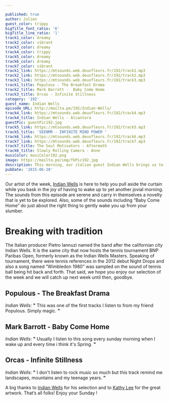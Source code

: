 ```yaml
---

published: true
author: Julien
guest_color: trippy
bigTitle_font_ratio: '6'
bigTitle_line_ratio: '1'
track1_color: dreamy
track2_color: vibrant
track3_color: dreamy
track4_color: trippy
track5_color: dreamy
track6_color: dreamy
track7_color: vibrant
track1_link: https://mtsounds.web.deuxfleurs.fr/192/track1.mp3
track2_link: https://mtsounds.web.deuxfleurs.fr/192/track2.mp3
track3_link: https://mtsounds.web.deuxfleurs.fr/192/track3.mp3
track1_title: Populous - The Breakfast Drama
track2_title: Mark Barrott -  Baby Come Home
track3_title: Orcas - Infinite Stillness
category: '192'
guest_name: Indian Wells
episode_URL: http://mailta.pe/192/Indian-Wells/
track4_link: https://mtsounds.web.deuxfleurs.fr/192/track4.mp3
track4_title: Indian Wells - Alcantara
guestPic: guestPic192.jpg
track5_link: https://mtsounds.web.deuxfleurs.fr/192/track5.mp3
track5_title: 'SEENMR - INFINITE MIND POWER '
track6_link: https://mtsounds.web.deuxfleurs.fr/192/track6.mp3
track7_link: https://mtsounds.web.deuxfleurs.fr/192/track7.mp3
track7_title: The Soul Motivators - Aftermath
track6_title: Slowly Rolling Camera - Anne
musiColor: musiColor192.png
image: https://mailta.pe/img/fbPic192.jpg
description: This morning, our italian guest Indian Wells brings us to a captivating and overpowering world. Night sweatiness and rising morning are his kingdom. No matter what you did last night, he's gonna transform your morning.
pubDate: '2015-06-28'
---
```




Our artist of the week, [Indian Wells](https://soundcloud.com/indian-wells "Indian Wells Soundcloud") is here to help you pull aside the curtain while you bask in the joy of having to wake up to yet another jovial morning.  The sounds from this episode are serene and carry in themselves a novelty that is yet to be explored. Also, some of the sounds including “Baby Come Home” do just about the right thing to gently wake you up from your slumber.


# Breaking with tradition
The Italian producer Pietro Iannuzi named the band after the californian city Indian Wells. It is the same city that now hosts the tennis tournament BNP Paribas Open, formerly known as the Indian Wells Masters. 
Speaking of tournament, there were tennis references in the 2012 debut Night Drops and also a song named “Wimbledon 1980” was sampled on the sound of tennis ball being hit back and forth. That said, we hope you enjoy our selection of the week and we will catch up next week until then, goodbye. 
<br>

## Populous - The Breakfast Drama
_Indian Wells:_ **"** This was one of the first tracks I listen to from my friend Populous. Simply magic.
 **"** 

## Mark Barrott - Baby Come Home
_Indian Wells:_ **"** Usually I listen to this song every sunday morning when I wake up and every time i think it's Spring. **"** 

## Orcas - Infinite Stillness
_Indian Wells:_ **"** I don't listen to rock music so much but this track remind me landscapes, mountains and my teenage years. **"** 

 

A big thanks to [Indian Wells](https://badpandarecords.bandcamp.com/album/indian-wells-pause "Indian Wells Bandcamp") for his selection and to [Kathy Lee](//www.kathyylee.com "Kathy Lee's Website") for the great artwork.
That’s all folks! 
Enjoy your Sunday ! 

